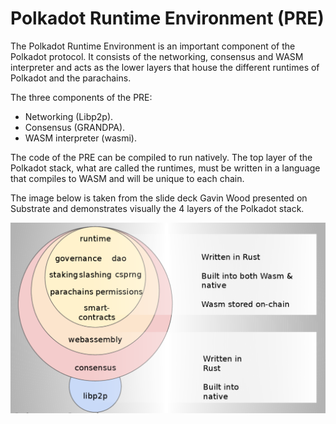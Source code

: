 # Polkadot Runtime Environment (PRE)

The Polkadot Runtime Environment is an important component of the Polkadot protocol. It consists of the networking, consensus and WASM interpreter and acts as the lower layers that house the different runtimes of Polkadot and the parachains.

The three components of the PRE:

- Networking (Libp2p).
- Consensus (GRANDPA).
- WASM interpreter (wasmi).

The code of the PRE can be compiled to run natively. The top layer of the Polkadot stack, what are called the runtimes, must be written in a language that compiles to WASM and will be unique to each chain.

The image below is taken from the slide deck Gavin Wood presented on Substrate and demonstrates visually the 4 layers of the Polkadot stack.

![PRE](../../images/PRE.png)
